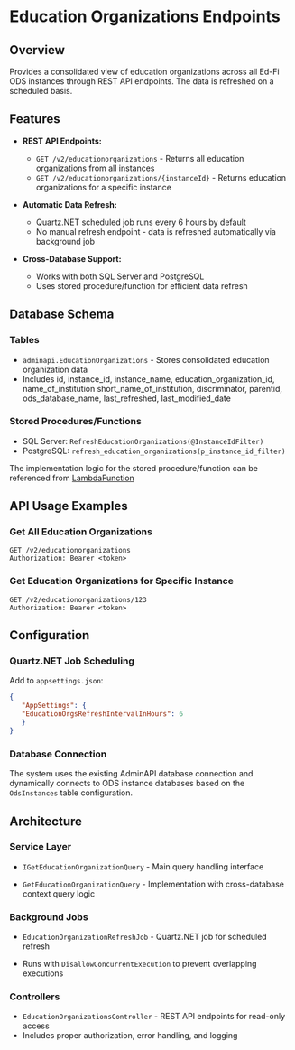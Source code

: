 # Education Organizations Endpoints

## Overview

Provides a consolidated view of education organizations across all Ed-Fi ODS
instances through REST API endpoints. The data is refreshed on a scheduled
basis.

## Features

* **REST API Endpoints:**
  * `GET /v2/educationorganizations` - Returns all education organizations from
    all instances
  * `GET /v2/educationorganizations/{instanceId}` - Returns education
    organizations for a specific instance

* **Automatic Data Refresh:**
  * Quartz.NET scheduled job runs every 6 hours by default
  * No manual refresh endpoint - data is refreshed automatically via background
    job

* **Cross-Database Support:**
  * Works with both SQL Server and PostgreSQL
  * Uses stored procedure/function for efficient data refresh

## Database Schema

### Tables

* `adminapi.EducationOrganizations` - Stores consolidated education organization
  data
* Includes id, instance_id, instance_name, education_organization_id,
    name_of_institution short_name_of_institution, discriminator, parentid,
    ods_database_name, last_refreshed, last_modified_date

### Stored Procedures/Functions

* SQL Server: `RefreshEducationOrganizations(@InstanceIdFilter)`
* PostgreSQL: `refresh_education_organizations(p_instance_id_filter)`
  
The implementation logic for the stored procedure/function can be referenced from
[LambdaFunction](https://github.com/edanalytics/startingblocks_oss/blob/efc423212930e01f0166033d97be392d3a675999/lambdas/TenantResourceTreeLambdaFunction/index.mjs#L100)

## API Usage Examples

### Get All Education Organizations

```http
GET /v2/educationorganizations
Authorization: Bearer <token>
```

### Get Education Organizations for Specific Instance

```http
GET /v2/educationorganizations/123
Authorization: Bearer <token>
```

## Configuration

### Quartz.NET Job Scheduling

Add to `appsettings.json`:

```json
{
   "AppSettings": {
   "EducationOrgsRefreshIntervalInHours": 6
   }
}
```

### Database Connection

The system uses the existing AdminAPI database connection and dynamically
connects to ODS instance databases based on the `OdsInstances` table
configuration.

## Architecture

### Service Layer

* `IGetEducationOrganizationQuery` - Main query handling interface

* `GetEducationOrganizationQuery` - Implementation with cross-database context
  query logic

### Background Jobs

* `EducationOrganizationRefreshJob` - Quartz.NET job for scheduled refresh

* Runs with `DisallowConcurrentExecution` to prevent overlapping executions

### Controllers

* `EducationOrganizationsController` - REST API endpoints for read-only access
* Includes proper authorization, error handling, and logging
